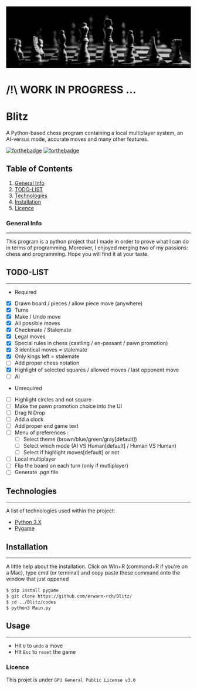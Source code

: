 ![Banner](https://github.com/erwann-rch/Blitz/blob/main/banner.jpg)

# /!\ WORK IN PROGRESS ...

# Blitz

A Python-based chess program containing a local multiplayer system, an AI-versus mode, accurate moves and many other features.

[![forthebadge](http://forthebadge.com/images/badges/built-with-love.svg)](http://forthebadge.com)  [![forthebadge](http://forthebadge.com/images/badges/powered-by-electricity.svg)](http://forthebadge.com)

## Table of Contents

1. [General Info](#general-info)
2. [TODO-LIST](#todo-list)
3. [Technologies](#technologies)
4. [Installation](#installation)
5. [Licence](#licence)

### General Info
***
This program is a python project that I made in order to prove what I can do in terms of programming.
Moreover, I enjoyed merging two of my passions: chess and programming. Hope you will find it at your taste.

## TODO-LIST 
***

* Required
- [x] Drawn board / pieces / allow piece move (anywhere)
- [x] Turns
- [x] Make / Undo move
- [x] All possible moves
- [x] Checkmate / Stalemate
- [x] Legal moves
- [x] Special rules in chess (castling / en-passant / pawn promotion)
- [x] 3 identical moves = stalemate
- [x] Only kings left = stalemate
- [ ] Add proper chess notation
- [x] Highlight of selected squares / allowed moves / last opponent move
- [ ] AI

* Unrequired
- [ ] Highlight circles and not square
- [ ] Make the pawn promotion choice into the UI
- [ ] Drag N Drop 
- [ ] Add a clock
- [ ] Add proper end game text
- [ ] Menu of preferences :
  - [ ] Select theme (brown/blue/green/gray[default])
  - [ ] Select which mode (AI VS Human[default] / Human VS Human)
  - [ ] Select if highlight moves[default] or not
- [ ] Local multiplayer 
- [ ] Flip the board on each turn (only if mutliplayer)
- [ ] Generate .pgn file

## Technologies
***
A list of technologies used within the project:
* [Python 3.X](https://www.python.org) 
* [Pygame](https://www.pygame.org/docs/)

## Installation
***
A little help about the installation. 
Click on Win+R (command+R if you're on a Mac), type cmd (or terminal) and copy paste these command onto the window that just oppened
```
$ pip install pygame
$ git clone https://github.com/erwann-rch/Blitz/
$ cd ../Blitz/codes
$ python3 Main.py
```

## Usage
***
- Hit ```U``` to ```undo``` a move
- Hit ```Esc``` to ```reset``` the game

### Licence

This projet is under ```GPU General Public License v3.0```

